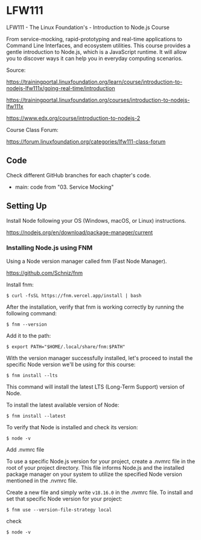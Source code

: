 # LFW111

LFW111 - The Linux Foundation's - Introduction to Node.js Course

From service-mocking, rapid-prototyping and real-time applications to Command Line Interfaces, and ecosystem utilities. This course provides a gentle introduction to Node.js, which is a JavaScript runtime. It will allow you to discover ways it can help you in everyday computing scenarios.




Source:

https://trainingportal.linuxfoundation.org/learn/course/introduction-to-nodejs-lfw111x/going-real-time/introduction

https://trainingportal.linuxfoundation.org/courses/introduction-to-nodejs-lfw111x

https://www.edx.org/course/introduction-to-nodejs-2

Course Class Forum:

https://forum.linuxfoundation.org/categories/lfw111-class-forum


## Code

Check different GitHub branches for each chapter's code.

- main: code from "03. Service Mocking"


## Setting Up

Install Node following your OS (Windows, macOS, or Linux) instructions.

https://nodejs.org/en/download/package-manager/current


### Installing Node.js using FNM

Using a Node version manager called fnm (Fast Node Manager).

https://github.com/Schniz/fnm

Install fnm:

`$ curl -fsSL ht‌tps://fnm.vercel.app/install | bash`

After the installation, verify that fnm is working correctly by running the following command:

`$ fnm --version`

Add it to the path:

`$ export PATH="$HOME/.local/share/fnm:$PATH"`

With the version manager successfully installed, let's proceed to install the specific Node version we'll be using for this course:

`$ fnm install --lts`

This command will install the latest LTS (Long-Term Support) version of Node.


To install the latest available version of Node:

`$ fnm install --latest`

To verify that Node is installed and check its version:

`$ node -v`

Add .nvmrc file

To use a specific Node.js version for your project, create a .nvmrc file in the root of your project directory. This file informs Node.js and the installed package manager on your system to utilize the specified Node version mentioned in the .nvmrc file.

Create a new file and simply write `v18.16.0` in the .nvmrc file.
To install and set that specific Node version for your project:

`$ fnm use --version-file-strategy local`

check

`$ node -v`

